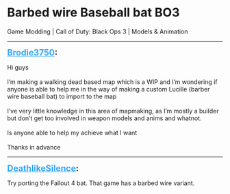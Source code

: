 # Barbed wire Baseball bat BO3
Game Modding | Call of Duty: Black Ops 3 | Models & Animation

---
<strong style="font-size: 1.4em;"><span style="text-decoration: underline;text-decoration-color: #34a7f9;"><span style="color:#34a7f9;">Brodie3750</span></span>:</strong>

<p>Hi guys <br /><br />I’m making a walking dead based map which is a WIP and I’m wondering if anyone is able to help me in the way of making a custom Lucille (barber wire baseball bat) to import to the map <br /><br />I’ve very little knowledge in this area of mapmaking, as I’m mostly a builder but don’t get too involved in weapon models and anims and whatnot. <br /><br />Is anyone able to help my achieve what I want <br /><br />Thanks in advance</p>

---
<strong style="font-size: 1.4em;"><span style="text-decoration: underline;text-decoration-color: #34a7f9;"><span style="color:#34a7f9;">DeathlikeSilence</span></span>:</strong>

<p>Try porting the Fallout 4 bat. That game has a barbed wire variant.</p>
